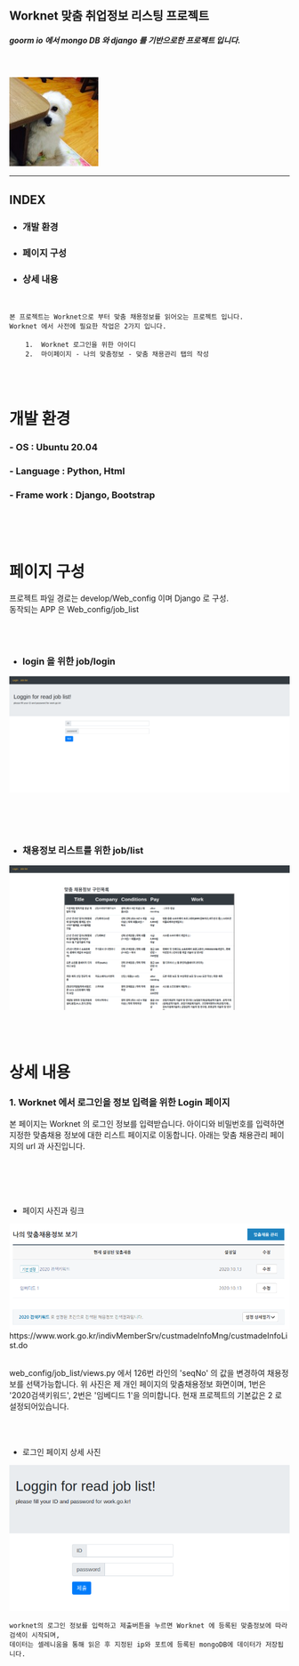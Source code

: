 ## Worknet 맞춤 취업정보 리스팅 프로젝트
##### goorm io 에서 mongo DB 와 django 를 기반으로한 프로젝트 입니다.
<Br><br>
<img src ='1395011779959.png'>  


----

## INDEX
*    ### 개발 환경
*    ### 페이지 구성
*    ### 상세 내용

<br>

```
본 프로젝트는 Worknet으로 부터 맞춤 채용정보를 읽어오는 프로젝트 입니다.
Worknet 에서 사전에 필요한 작업은 2가지 입니다.

    1.  Worknet 로그인을 위한 아이디
    2.  마이페이지 - 나의 맞춤정보 - 맞춤 채용관리 탭의 작성

```
<br><br>
# 개발 환경
### - OS : Ubuntu 20.04
### - Language : Python, Html
### - Frame work : Django, Bootstrap


<br><br><br>

# 페이지 구성

프로젝트 파일 경로는 develop/Web_config 이며 Django 로 구성. <br>
동작되는 APP 은 Web_config/job_list 

 <br><br>

*   ### login 을 위한 job/login
<img src ='./pictures/login_page.png'>  

<br><br><br>

*  ### 채용정보 리스트를 위한 job/list
<img src = ./pictures/listpage.png>



<br><br>
# 상세 내용

### 1.    Worknet 에서 로그인을 정보 입력을 위한 Login 페이지

본 페이지는 Worknet 의 로그인 정보를 입력받습니다.
아이디와 비밀번호를 입력하면 지정한 맞춤채용 정보에 대한 리스트 페이지로 이동합니다.
아래는 맞춤 채용관리 페이지의 url 과 사진입니다.

<br>
<br>
<br>
<br>

- 페이지 사진과 링크 
<img src="./pictures/채용정보.png">
https://www.work.go.kr/indivMemberSrv/custmadeInfoMng/custmadeInfoList.do


<br>
<br>

web_config/job_list/views.py 에서 126번 라인의 'seqNo' 의 값을 변경하여 채용정보를 선택가능합니다.
위 사진은 제 개인 페이지의 맞춤채용정보 화면이며, 1번은 '2020검색키워드', 2번은 '임베디드 1'을 의미합니다.
현재 프로젝트의 기본값은 2 로 설정되어있습니다.

<br><br>
- 로그인 페이지 상세 사진
<img src="./pictures/로그인 상세.png">

<br>

    worknet의 로그인 정보를 입력하고 제출버튼을 누르면 Worknet 에 등록된 맞춤정보에 따라 검색이 시작되며,
    데이터는 셀레니움을 통해 읽은 후 지정된 ip와 포트에 등록된 mongoDB에 데이터가 저장됩니다.

